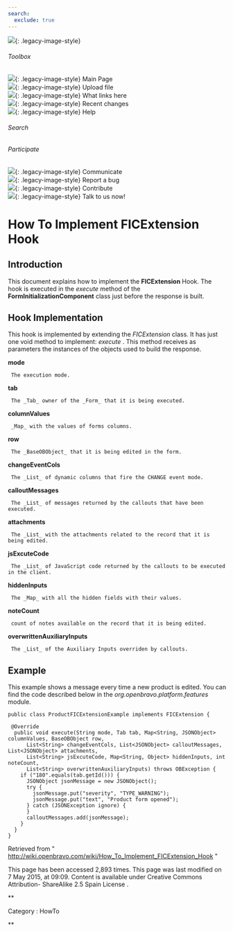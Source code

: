 ```yaml
---
search:
  exclude: true
---
```


![](skins/openbravo/images/social-blogs-sidebar-banner.png){: .legacy-image-style}

######  Toolbox

![](skins/openbravo/images/flecha1.jpg){: .legacy-image-style} Main Page  
![](skins/openbravo/images/flecha1.jpg){: .legacy-image-style} Upload file  
![](skins/openbravo/images/flecha1.jpg){: .legacy-image-style} What links here  
![](skins/openbravo/images/flecha1.jpg){: .legacy-image-style} Recent changes  
![](skins/openbravo/images/flecha1.jpg){: .legacy-image-style} Help  
  
  

######  Search

######  Participate

![](skins/openbravo/images/flecha1.jpg){: .legacy-image-style} Communicate  
![](skins/openbravo/images/flecha1.jpg){: .legacy-image-style} Report a bug  
![](skins/openbravo/images/flecha1.jpg){: .legacy-image-style} Contribute  
![](skins/openbravo/images/flecha1.jpg){: .legacy-image-style} Talk to us now!  

  

#  How To Implement FICExtension Hook

##  Introduction

This document explains how to implement the **FICExtension** Hook. The hook is
executed in the _execute_ method of the **FormInitializationComponent** class
just before the response is built.

##  Hook Implementation

This hook is implemented by extending the _FICExtension_ class. It has just
one void method to implement: _execute_ . This method receives as parameters
the instances of the objects used to build the response.

**mode**

     The execution mode. 
**tab**

     The _Tab_ owner of the _Form_ that it is being executed. 
**columnValues**

     _Map_ with the values of forms columns. 
**row**

     The _BaseOBObject_ that it is being edited in the form. 
**changeEventCols**

     The _List_ of dynamic columns that fire the CHANGE event mode. 
**calloutMessages**

     The _List_ of messages returned by the callouts that have been executed. 
**attachments**

     The _List_ with the attachments related to the record that it is being edited. 
**jsExcuteCode**

     The _List_ of JavaScript code returned by the callouts to be executed in the client. 
**hiddenInputs**

     The _Map_ with all the hidden fields with their values. 
**noteCount**

     count of notes available on the record that it is being edited. 
**overwrittenAuxiliaryInputs**

     The _List_ of the Auxiliary Inputs overriden by callouts. 

  

##  Example

This example shows a message every time a new product is edited. You can find
the code described below in the _org.openbravo.platform.features_ module.

    
    
    public class ProductFICExtensionExample implements FICExtension {
     
     @Override
      public void execute(String mode, Tab tab, Map<String, JSONObject> columnValues, BaseOBObject row,
          List<String> changeEventCols, List<JSONObject> calloutMessages, List<JSONObject> attachments,
          List<String> jsExcuteCode, Map<String, Object> hiddenInputs, int noteCount,
          List<String> overwrittenAuxiliaryInputs) throws OBException {
        if ("180".equals(tab.getId())) {
          JSONObject jsonMessage = new JSONObject();
          try {
            jsonMessage.put("severity", "TYPE_WARNING");
            jsonMessage.put("text", "Product form opened");
          } catch (JSONException ignore) {
          }
          calloutMessages.add(jsonMessage);
        }
      }
    }

Retrieved from "
http://wiki.openbravo.com/wiki/How_To_Implement_FICExtension_Hook  "

This page has been accessed 2,893 times. This page was last modified on 7 May
2015, at 09:09. Content is available under  Creative Commons Attribution-
ShareAlike 2.5 Spain License  .

  
**

Category  :  HowTo

**

